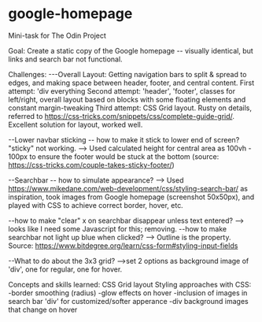 # google-homepage
Mini-task for The Odin Project

Goal: Create a static copy of the Google homepage -- visually identical, but links and search bar not functional.

Challenges:
---Overall Layout: Getting navigation bars to split & spread to edges, and making space between header, footer, and central content. 
    First attempt: 'div everything
    Second attempt: 'header', 'footer', classes for left/right, overall layout based on blocks with some floating elements and constant margin-tweaking
    Third attempt: CSS Grid layout. Rusty on details, referred to https://css-tricks.com/snippets/css/complete-guide-grid/. Excellent solution for layout, worked well. 

--Lower navbar sticking -- how to make it stick to lower end of screen? "sticky" not working.
    --> Used calculated height for central area as 100vh - 100px to ensure the footer would be stuck at the bottom (source: https://css-tricks.com/couple-takes-sticky-footer/)

--Searchbar -- how to simulate appearance? 
    --> Used https://www.mikedane.com/web-development/css/styling-search-bar/ as inspiration, took images from Google homepage (screenshot 50x50px), and played with CSS to achieve correct border, hover, etc.

--how to make "clear" x on searchbar disappear unless text entered?
    --> looks like I need some Javascript for this; removing. 
--how to make searchbar not light up blue when clicked?
    --> Outline is the property. Source: https://www.bitdegree.org/learn/css-form#styling-input-fields

--What to do about the 3x3 grid?
    -->set 2 options as background image of 'div', one for regular, one for hover.

    
Concepts and skills learned:
    CSS Grid layout
    Styling approaches with CSS: 
        -border smoothing (radius)
        -glow effects on hover
        -inclusion of images in search bar 'div' for customized/softer apperance
        -div background images that change on hover
